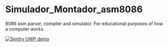 # Simulador_Montador_asm8086
8086 asm parser, compiler and simulator. For educational purposes of how a computer works.

[![Sentry UWP demo](https://img.youtube.com/vi/_XNB77xyz3k/0.jpg)](https://www.youtube.com/watch?v=_XNB77xyz3k)
